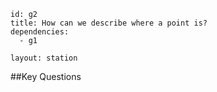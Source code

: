 ````
id: g2
title: How can we describe where a point is?
dependencies:
  - g1

layout: station
````
##Key Questions